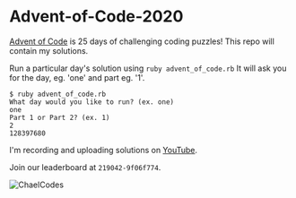 # Advent-of-Code-2020
[Advent of Code](https://adventofcode.com/) is 25 days of challenging coding puzzles! This repo will contain my solutions.

Run a particular day's solution using `ruby advent_of_code.rb` It will ask you for the day, eg. 'one' and part eg. '1'.

```
$ ruby advent_of_code.rb
What day would you like to run? (ex. one)
one
Part 1 or Part 2? (ex. 1)
2
128397680
```

I'm recording and uploading solutions on [YouTube](https://www.youtube.com/playlist?list=PLJgbigg8xpeXwU5G2lHNBQ_m11y56HEn_&playnext=1&index=1).

Join our leaderboard at `219042-9f06f774`.

![ChaelCodes](https://user-images.githubusercontent.com/8124558/100902135-9a16ff00-3492-11eb-8229-5709fa341be7.png)
